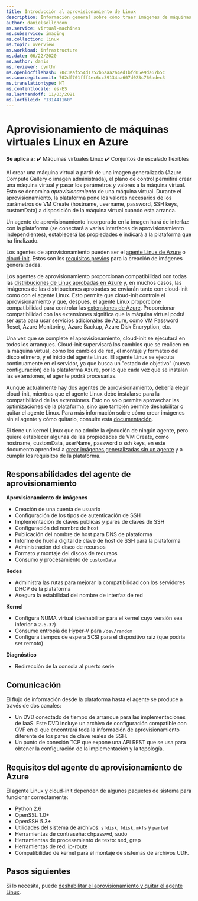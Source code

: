 ```yaml
---
title: Introducción al aprovisionamiento de Linux
description: Información general sobre cómo traer imágenes de máquinas virtuales Linux o crear imágenes para usarlas en Azure.
author: danielsollondon
ms.service: virtual-machines
ms.subservice: imaging
ms.collection: linux
ms.topic: overview
ms.workload: infrastructure
ms.date: 06/22/2020
ms.author: danis
ms.reviewer: cynthn
ms.openlocfilehash: 70c3eaf554d1752b6aaa2a4ed1bfd05e9da67b5c
ms.sourcegitcommit: 702df701fff4ec6cc39134aa607d023c766adec3
ms.translationtype: HT
ms.contentlocale: es-ES
ms.lasthandoff: 11/03/2021
ms.locfileid: "131441160"
---
```

# <a name="azure-linux-vm-provisioning"></a>Aprovisionamiento de máquinas virtuales Linux en Azure

**Se aplica a:** :heavy_check_mark: Máquinas virtuales Linux :heavy_check_mark: Conjuntos de escalado flexibles 

Al crear una máquina virtual a partir de una imagen generalizada (Azure Compute Gallery o imagen administrada), el plano de control permitirá crear una máquina virtual y pasar los parámetros y valores a la máquina virtual. Esto se denomina *aprovisionamiento* de una máquina virtual. Durante el aprovisionamiento, la plataforma pone los valores necesarios de los parámetros de VM Create (hostname, username, password, SSH keys, customData) a disposición de la máquina virtual cuando esta arranca. 

Un agente de aprovisionamiento incorporado en la imagen hará de interfaz con la plataforma (se conectará a varias interfaces de aprovisionamiento independientes), establecerá las propiedades e indicará a la plataforma que ha finalizado. 

Los agentes de aprovisionamiento pueden ser el [agente Linux de Azure](../extensions/agent-linux.md) o [cloud-init](./using-cloud-init.md). Estos son los [requisitos previos](create-upload-generic.md) para la creación de imágenes generalizadas.

Los agentes de aprovisionamiento proporcionan compatibilidad con todas las [distribuciones de Linux aprobadas en Azure](./endorsed-distros.md) y, en muchos casos, las imágenes de las distribuciones aprobadas se enviarán tanto con cloud-init como con el agente Linux. Esto permite que cloud-init controle el aprovisionamiento y que, después, el agente Linux proporcione compatibilidad para controlar las [extensiones de Azure](../extensions/features-windows.md). Proporcionar compatibilidad con las extensiones significa que la máquina virtual podrá ser apta para usar servicios adicionales de Azure, como VM Password Reset, Azure Monitoring, Azure Backup, Azure Disk Encryption, etc.

Una vez que se complete el aprovisionamiento, cloud-init se ejecutará en todos los arranques. Cloud-init supervisará los cambios que se realicen en la máquina virtual, como los cambios de red, el montaje y formateo del disco efímero, y el inicio del agente Linux. El agente Linux se ejecuta continuamente en el servidor, ya que busca un "estado de objetivo" (nueva configuración) de la plataforma Azure, por lo que cada vez que se instalan las extensiones, el agente podrá procesarlas.

Aunque actualmente hay dos agentes de aprovisionamiento, debería elegir cloud-init, mientras que el agente Linux debe instalarse para la compatibilidad de las extensiones. Esto no solo permite aprovechar las optimizaciones de la plataforma, sino que también permite deshabilitar o quitar el agente Linux. Para más información sobre cómo crear imágenes sin el agente y cómo quitarlo, consulte esta [documentación](disable-provisioning.md).

Si tiene un kernel Linux que no admite la ejecución de ningún agente, pero quiere establecer algunas de las propiedades de VM Create, como hostname, customData, userName, password o ssh keys, en este documento aprenderá a [crear imágenes generalizadas sin un agente](no-agent.md) y a cumplir los requisitos de la plataforma.


## <a name="provisioning-agent-responsibilities"></a>Responsabilidades del agente de aprovisionamiento

**Aprovisionamiento de imágenes**
  
- Creación de una cuenta de usuario
- Configuración de los tipos de autenticación de SSH
- Implementación de claves públicas y pares de claves de SSH
- Configuración del nombre de host
- Publicación del nombre de host para DNS de plataforma
- Informe de huella digital de clave de host de SSH para la plataforma
- Administración del disco de recursos
- Formato y montaje del discos de recursos
- Consumo y procesamiento de `customData`
 
**Redes**
  
- Administra las rutas para mejorar la compatibilidad con los servidores DHCP de la plataforma
- Asegura la estabilidad del nombre de interfaz de red

**Kernel**
  
- Configura NUMA virtual (deshabilitar para el kernel cuya versión sea inferior a `2.6.37`)
- Consume entropía de Hyper-V para `/dev/random`
- Configura tiempos de espera SCSI para el dispositivo raíz (que podría ser remoto)

**Diagnóstico**
  
- Redirección de la consola al puerto serie

## <a name="communication"></a>Comunicación
El flujo de información desde la plataforma hasta el agente se produce a través de dos canales:

- Un DVD conectado de tiempo de arranque para las implementaciones de IaaS. Este DVD incluye un archivo de configuración compatible con OVF en el que encontrará toda la información de aprovisionamiento diferente de los pares de clave reales de SSH.
- Un punto de conexión TCP que expone una API REST que se usa para obtener la configuración de la implementación y la topología.


## <a name="azure-provisioning-agent-requirements"></a>Requisitos del agente de aprovisionamiento de Azure
El agente Linux y cloud-init dependen de algunos paquetes de sistema para funcionar correctamente:
- Python 2.6
- OpenSSL 1.0+
- OpenSSH 5.3+
- Utilidades del sistema de archivos: `sfdisk`, `fdisk`, `mkfs` y `parted`
- Herramientas de contraseña: chpasswd, sudo
- Herramientas de procesamiento de texto: sed, grep
- Herramientas de red: ip-route
- Compatibilidad de kernel para el montaje de sistemas de archivos UDF.

## <a name="next-steps"></a>Pasos siguientes

Si lo necesita, puede [deshabilitar el aprovisionamiento y quitar el agente Linux](disable-provisioning.md).
